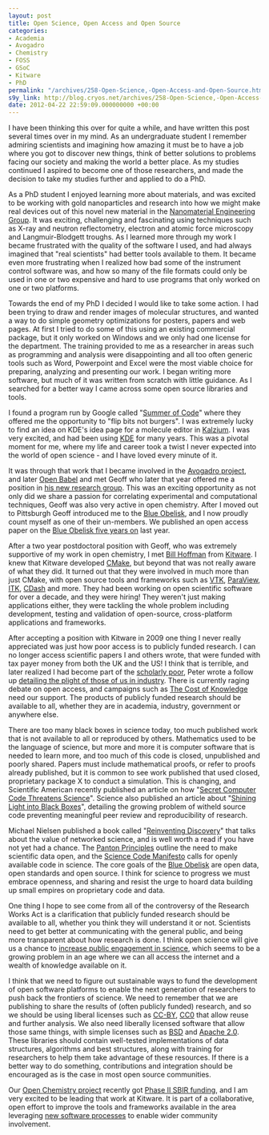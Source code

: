 ```yaml
---
layout: post
title: Open Science, Open Access and Open Source
categories:
- Academia
- Avogadro
- Chemistry
- FOSS
- GSoC
- Kitware
- PhD
permalink: "/archives/258-Open-Science,-Open-Access-and-Open-Source.html"
s9y_link: http://blog.cryos.net/archives/258-Open-Science,-Open-Access-and-Open-Source.html
date: 2012-04-22 22:59:09.000000000 +00:00
---
```

<span><p>I have been thinking this over for quite a while, and have written this post several times over in my mind. As an undergraduate student I remember admiring scientists and imagining how amazing it must be to have a job where you got to discover new things, think of better solutions to problems facing our society and making the world a better place. As my studies continued I aspired to become one of those researchers, and made the decision to take my studies further and applied to do a PhD.</p>

<p>As a PhD student I enjoyed learning more about materials, and was excited to be working with gold nanoparticles and research into how we might make real devices out of this novel new material in the <a href="http://www.nmeg.group.shef.ac.uk/">Nanomaterial Engineering Group</a>. It was exciting, challenging and fascinating using techniques such as X-ray and neutron reflectometry, electron and atomic force microscopy and Langmuir-Blodgett troughs. As I learned more through my work I became frustrated with the quality of the software I used, and had always imagined that "real scientists" had better tools available to them. It became even more frustrating when I realized how bad some of the instrument control software was, and how so many of the file formats could only be used in one or two expensive and hard to use programs that only worked on one or two platforms.</p>

<p>Towards the end of my PhD I decided I would like to take some action. I had been trying to draw and render images of molecular structures, and wanted a way to do simple geometry optimizations for posters, papers and web pages. At first I tried to do some of this using an existing commercial package, but it only worked on Windows and we only had one license for the department. The training provided to me as a researcher in areas such as programming and analysis were disappointing and all too often generic tools such as Word, Powerpoint and Excel were the most viable choice for preparing, analyzing and presenting our work. I began writing more software, but much of it was written from scratch with little guidance. As I searched for a better way I came across some open source libraries and tools.</p>

<p>I found a program run by Google called "<a href="http://code.google.com/soc/">Summer of Code</a>" where they offered me the opportunity to "flip bits not burgers". I was extremely lucky to find an idea on KDE's idea page for a molecule editor in <a href="http://edu.kde.org/kalzium/">Kalzium</a>. I was very excited, and had been using <a href="http://www.kde.org/">KDE</a> for many years. This was a pivotal moment for me, where my life and career took a twist I never expected into the world of open science - and I have loved every minute of it.</p>

<p>It was through that work that I became involved in the <a href="http://avogadro.openmolecules.net/">Avogadro project</a>, and later <a href="http://www.openbabel.org/">Open Babel</a> and met Geoff who later that year offered me a position in <a href="http://hutchison.chem.pitt.edu/">his new research group</a>. This was an exciting opportunity as not only did we share a passion for correlating experimental and computational techniques, Geoff was also very active in open chemistry. After I moved out to Pittsburgh Geoff introduced me to the <a href="http://www.blueobelisk.org/">Blue Obelisk</a>, and I now proudly count myself as one of their un-members. We published an open access paper on the <a href="http://www.jcheminf.com/content/3/1/37">Blue Obelisk five years on</a> last year.</p>

<p>After a two year postdoctoral position with Geoff, who was extremely supportive of my work in open chemistry, I met <a href="http://www.kitware.com/company/team/hoffman.html">Bill Hoffman</a> from <a href="http://www.kitware.com/">Kitware</a>. I knew that Kitware developed <a href="http://www.cmake.org/">CMake</a>, but beyond that was not really aware of what they did. It turned out that they were involved in much more than just CMake, with open source tools and frameworks such as <a href="http://www.vtk.org/">VTK</a>, <a href="http://www.paraview.org/">ParaView</a>, <a href="http://www.itk.org/">ITK</a>, <a href="http://www.cdash.org/">CDash</a> and more. They had been working on open scientific software for over a decade, and they were hiring! They weren't just making applications either, they were tackling the whole problem including development, testing and validation of open-source, cross-platform applications and frameworks.</p>

<p>After accepting a position with Kitware in 2009 one thing I never really appreciated was just how poor access is to publicly funded research. I can no longer access scientific papers I and others wrote, that were funded with tax payer money from both the UK and the US! I think that is terrible, and later realized I had become part of the <a href="http://blogs.ch.cam.ac.uk/pmr/2011/10/05/pay-per-view-science-for-the-scholarly-poor-is-unacceptable-immoral-unethical-and-encourages-bad-science/">scholarly poor</a>, Peter wrote a follow up <a href="http://blogs.ch.cam.ac.uk/pmr/2011/10/06/the-scholarly-poor-industry/">detailing the plight of those of us in industry</a>. There is currently raging debate on open access, and campaigns such as <a href="http://thecostofknowledge.com/">The Cost of Knowledge</a> need our support. The products of publicly funded research should be available to all, whether they are in academia, industry, government or anywhere else.</p>

<p>There are too many black boxes in science today, too much published work that is not available to all or reproduced by others. Mathematics used to be the language of science, but more and more it is computer software that is needed to learn more, and too much of this code is closed, unpublished and poorly shared. Papers must include mathematical proofs, or refer to proofs already published, but it is common to see work published that used closed, proprietary package X to conduct a simulation. This is changing, and Scientific American recently published an article on how "<a href="http://www.scientificamerican.com/article.cfm?id=secret-computer-code-threatens-science">Secret Computer Code Threatens Science</a>". Science also published an article about "<a href="http://www.sciencemag.org/content/336/6078/159">Shining Light into Black Boxes</a>", detailing the growing problem of witheld source code preventing meaningful peer review and reproducibility of research.</p>

<p>Michael Nielsen published a book called "<a href="http://michaelnielsen.org/blog/reinventing-discovery/">Reinventing Discovery</a>" that talks about the value of networked science, and is well worth a read if you have not yet had a chance. The <a href="http://pantonprinciples.org/">Panton Principles</a> outline the need to make scientific data open, and the <a href="http://sciencecodemanifesto.org/">Science Code Manifesto</a> calls for openly available code in science. The core goals of the <a href="http://www.blueobelisk.org/">Blue Obelisk</a> are open data, open standards and open source. I think for science to progress we must embrace openness, and sharing and resist the urge to hoard data building up small empires on proprietary code and data.</p>

<p>One thing I hope to see come from all of the controversy of the Research Works Act is a clarification that publicly funded research should be available to all, whether you think they will understand it or not. Scientists need to get better at communicating with the general public, and being more transparent about how research is done. I think open science will give us a chance to <a href="http://www.guardian.co.uk/science/blog/2012/apr/20/open-access-crucial-public-confidence-science">increase public engagement in science</a>, which seems to be a growing problem in an age where we can all access the internet and a wealth of knowledge available on it.</p>

<p>I think that we need to figure out sustainable ways to fund the development of open software platforms to enable the next generation of researchers to push back the frontiers of science. We need to remember that we are publishing to share the results of (often publicly funded) research, and so we should be using liberal licenses such as <a href="http://creativecommons.org/licenses/by/3.0/us/">CC-BY</a>, <a href="http://creativecommons.org/choose/zero/">CC0</a> that allow reuse and further analysis. We also need liberally licensed software that allow those same things, with simple licenses such as <a href="http://www.opensource.org/licenses/bsd-license.php">BSD</a> and <a href="http://www.apache.org/licenses/LICENSE-2.0.html">Apache 2.0</a>. These libraries should contain well-tested implementations of data structures, algorithms and best structures, along with training for researchers to help them take advantage of these resources. If there is a better way to do something, contributions and integration should be encouraged as is the case in most open source communities.<p>

<p>Our <a href="http://www.openchemistry.org/">Open Chemistry project</a> recently got <a href="http://www.kitware.com/news/home/browse/OpenChemistry?2012_01_24&Kitware+Receives+Phase+II+Funding+for+the+Development+of+a+Computational+Chemistry+Workbench">Phase II SBIR funding</a>, and I am very excited to be leading that work at Kitware. It is part of a collaborative, open effort to improve the tools and frameworks available in the area leveraging <a href="http://www.kitware.com/source/home/post/62">new software processes</a> to enable wider community involvement.</p></span>
